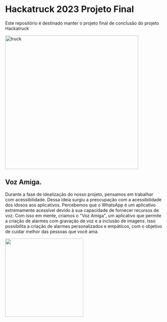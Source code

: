 # Hackatruck 2023 Projeto Final

Este repositório é destinado manter o projeto final de conclusão do projeto Hackatruck

<img width="427" alt="truck" src="https://github.com/pedropaulodev/Hackatruck-2023-Senac/assets/99366229/2cf698cd-1d48-4d66-a5b9-6a356dcac578">



## Voz Amiga.
Durante a fase de idealização do nosso projeto, pensamos em trabalhar com acessibilidade. Dessa ideia surgiu a preocupação com a acessibilidade dos idosos aos aplicativos. Percebemos que o WhatsApp é um aplicativo extremamente acessível devido à sua capacidade de fornecer recursos de voz.
Com isso em mente, criamos o "Voz Amiga", um aplicativo que permite a criação de alarmes com gravação de voz e a inclusão de imagens. Isso possibilita a criação de alarmes personalizados e empáticos, com o objetivo de cuidar melhor das pessoas que você ama.

<img width="250"  src="https://github.com/pedropaulodev/Hackatruck-2023-Projeto-Final/assets/99366229/0d0e8e0d-061d-496a-8bde-1f48658314c1">
